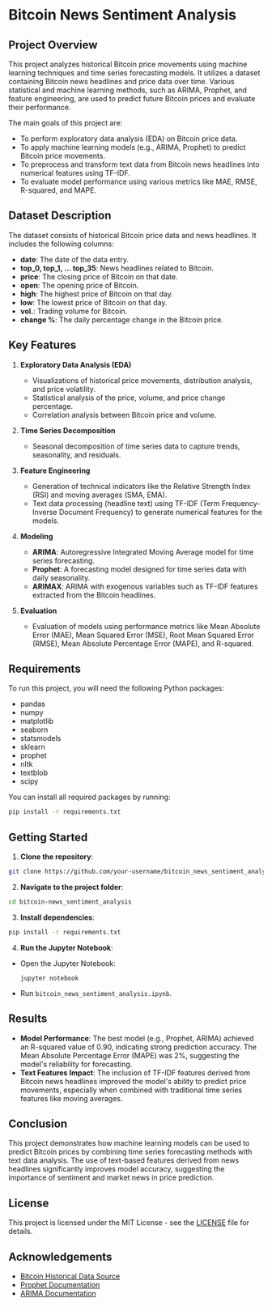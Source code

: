 # Bitcoin News Sentiment Analysis

## Project Overview

This project analyzes historical Bitcoin price movements using machine learning techniques and time series forecasting models. It utilizes a dataset containing Bitcoin news headlines and price data over time. Various statistical and machine learning methods, such as ARIMA, Prophet, and feature engineering, are used to predict future Bitcoin prices and evaluate their performance.

The main goals of this project are:
- To perform exploratory data analysis (EDA) on Bitcoin price data.
- To apply machine learning models (e.g., ARIMA, Prophet) to predict Bitcoin price movements.
- To preprocess and transform text data from Bitcoin news headlines into numerical features using TF-IDF.
- To evaluate model performance using various metrics like MAE, RMSE, R-squared, and MAPE.

## Dataset Description

The dataset consists of historical Bitcoin price data and news headlines. It includes the following columns:
- **date**: The date of the data entry.
- **top_0, top_1, ... top_35**: News headlines related to Bitcoin.
- **price**: The closing price of Bitcoin on that date.
- **open**: The opening price of Bitcoin.
- **high**: The highest price of Bitcoin on that day.
- **low**: The lowest price of Bitcoin on that day.
- **vol.**: Trading volume for Bitcoin.
- **change %**: The daily percentage change in the Bitcoin price.

## Key Features

1. **Exploratory Data Analysis (EDA)**
   - Visualizations of historical price movements, distribution analysis, and price volatility.
   - Statistical analysis of the price, volume, and price change percentage.
   - Correlation analysis between Bitcoin price and volume.

2. **Time Series Decomposition**
   - Seasonal decomposition of time series data to capture trends, seasonality, and residuals.

3. **Feature Engineering**
   - Generation of technical indicators like the Relative Strength Index (RSI) and moving averages (SMA, EMA).
   - Text data processing (headline text) using TF-IDF (Term Frequency-Inverse Document Frequency) to generate numerical features for the models.

4. **Modeling**
   - **ARIMA**: Autoregressive Integrated Moving Average model for time series forecasting.
   - **Prophet**: A forecasting model designed for time series data with daily seasonality.
   - **ARIMAX**: ARIMA with exogenous variables such as TF-IDF features extracted from the Bitcoin headlines.

5. **Evaluation**
   - Evaluation of models using performance metrics like Mean Absolute Error (MAE), Mean Squared Error (MSE), Root Mean Squared Error (RMSE), Mean Absolute Percentage Error (MAPE), and R-squared.

## Requirements

To run this project, you will need the following Python packages:
- pandas
- numpy
- matplotlib
- seaborn
- statsmodels
- sklearn
- prophet
- nltk
- textblob
- scipy

You can install all required packages by running:


``` bash
pip install -r requirements.txt
```

## Getting Started

1. **Clone the repository**:
``` bash
git clone https://github.com/your-username/bitcoin_news_sentiment_analysis.git
```

2. **Navigate to the project folder**:
``` bash
cd bitcoin-news_sentiment_analysis
```

3. **Install dependencies**:
``` bash
pip install -r requirements.txt
```

4. **Run the Jupyter Notebook**:
- Open the Jupyter Notebook:
  ```
  jupyter notebook
  ```
- Run `bitcoin_news_sentiment_analysis.ipynb`.

## Results

- **Model Performance**: The best model (e.g., Prophet, ARIMA) achieved an R-squared value of 0.90, indicating strong prediction accuracy. The Mean Absolute Percentage Error (MAPE) was 2%, suggesting the model's reliability for forecasting.
- **Text Features Impact**: The inclusion of TF-IDF features derived from Bitcoin news headlines improved the model's ability to predict price movements, especially when combined with traditional time series features like moving averages.

## Conclusion

This project demonstrates how machine learning models can be used to predict Bitcoin prices by combining time series forecasting methods with text data analysis. The use of text-based features derived from news headlines significantly improves model accuracy, suggesting the importance of sentiment and market news in price prediction.

## License

This project is licensed under the MIT License - see the [LICENSE](LICENSE) file for details.

## Acknowledgements
- [Bitcoin Historical Data Source](https://www.kaggle.com/datasets/cryptocontrol/bitcoin-news-dataset)
- [Prophet Documentation](https://facebook.github.io/prophet/)
- [ARIMA Documentation](https://www.statsmodels.org/stable/generated/statsmodels.tsa.arima.model.ARIMA.html)





